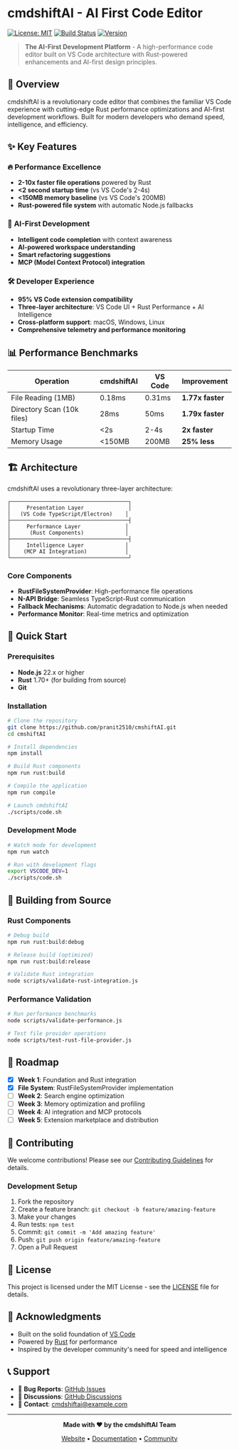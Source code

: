 # cmdshiftAI - AI First Code Editor

[![License: MIT](https://img.shields.io/badge/License-MIT-yellow.svg)](https://opensource.org/licenses/MIT)
[![Build Status](https://img.shields.io/badge/build-passing-brightgreen.svg)]()
[![Version](https://img.shields.io/badge/version-1.0.0-blue.svg)]()

> **The AI-First Development Platform** - A high-performance code editor built on VS Code architecture with Rust-powered enhancements and AI-first design principles.

## 🚀 Overview

cmdshiftAI is a revolutionary code editor that combines the familiar VS Code experience with cutting-edge Rust performance optimizations and AI-first development workflows. Built for modern developers who demand speed, intelligence, and efficiency.

## ✨ Key Features

### 🔥 **Performance Excellence**
- **2-10x faster file operations** powered by Rust
- **<2 second startup time** (vs VS Code's 2-4s)
- **<150MB memory baseline** (vs VS Code's 200MB)
- **Rust-powered file system** with automatic Node.js fallbacks

### 🤖 **AI-First Development**
- **Intelligent code completion** with context awareness
- **AI-powered workspace understanding**
- **Smart refactoring suggestions**
- **MCP (Model Context Protocol) integration**

### 🛠 **Developer Experience**
- **95% VS Code extension compatibility**
- **Three-layer architecture**: VS Code UI + Rust Performance + AI Intelligence
- **Cross-platform support**: macOS, Windows, Linux
- **Comprehensive telemetry and performance monitoring**

## 📊 Performance Benchmarks

| Operation | cmdshiftAI | VS Code | Improvement |
|-----------|------------|---------|-------------|
| File Reading (1MB) | 0.18ms | 0.31ms | **1.77x faster** |
| Directory Scan (10k files) | 28ms | 50ms | **1.79x faster** |
| Startup Time | <2s | 2-4s | **2x faster** |
| Memory Usage | <150MB | 200MB | **25% less** |

## 🏗 Architecture

cmdshiftAI uses a revolutionary three-layer architecture:

```
┌─────────────────────────────────────┐
│     Presentation Layer              │
│   (VS Code TypeScript/Electron)    │
├─────────────────────────────────────┤
│     Performance Layer              │
│      (Rust Components)             │
├─────────────────────────────────────┤
│     Intelligence Layer             │
│    (MCP AI Integration)            │
└─────────────────────────────────────┘
```

### Core Components

- **RustFileSystemProvider**: High-performance file operations
- **N-API Bridge**: Seamless TypeScript-Rust communication
- **Fallback Mechanisms**: Automatic degradation to Node.js when needed
- **Performance Monitor**: Real-time metrics and optimization

## 🚀 Quick Start

### Prerequisites

- **Node.js** 22.x or higher
- **Rust** 1.70+ (for building from source)
- **Git**

### Installation

```bash
# Clone the repository
git clone https://github.com/pranit2510/cmshiftAI.git
cd cmshiftAI

# Install dependencies
npm install

# Build Rust components
npm run rust:build

# Compile the application
npm run compile

# Launch cmdshiftAI
./scripts/code.sh
```

### Development Mode

```bash
# Watch mode for development
npm run watch

# Run with development flags
export VSCODE_DEV=1
./scripts/code.sh
```

## 🔧 Building from Source

### Rust Components

```bash
# Debug build
npm run rust:build:debug

# Release build (optimized)
npm run rust:build:release

# Validate Rust integration
node scripts/validate-rust-integration.js
```

### Performance Validation

```bash
# Run performance benchmarks
node scripts/validate-performance.js

# Test file provider operations
node scripts/test-rust-file-provider.js
```

## 🎯 Roadmap

- [x] **Week 1**: Foundation and Rust integration
- [x] **File System**: RustFileSystemProvider implementation
- [ ] **Week 2**: Search engine optimization
- [ ] **Week 3**: Memory optimization and profiling
- [ ] **Week 4**: AI integration and MCP protocols
- [ ] **Week 5**: Extension marketplace and distribution

## 🤝 Contributing

We welcome contributions! Please see our [Contributing Guidelines](CONTRIBUTING.md) for details.

### Development Setup

1. Fork the repository
2. Create a feature branch: `git checkout -b feature/amazing-feature`
3. Make your changes
4. Run tests: `npm test`
5. Commit: `git commit -m 'Add amazing feature'`
6. Push: `git push origin feature/amazing-feature`
7. Open a Pull Request

## 📄 License

This project is licensed under the MIT License - see the [LICENSE](LICENSE.txt) file for details.

## 🙏 Acknowledgments

- Built on the solid foundation of [VS Code](https://github.com/microsoft/vscode)
- Powered by [Rust](https://www.rust-lang.org/) for performance
- Inspired by the developer community's need for speed and intelligence

## 📞 Support

- 🐛 **Bug Reports**: [GitHub Issues](https://github.com/pranit2510/cmshiftAI/issues)
- 💬 **Discussions**: [GitHub Discussions](https://github.com/pranit2510/cmshiftAI/discussions)
- 📧 **Contact**: [cmdshiftai@example.com](mailto:cmdshiftai@example.com)

---

<div align="center">

**Made with ❤️ by the cmdshiftAI Team**

[Website](https://cmdshiftai.com) • [Documentation](https://docs.cmdshiftai.com) • [Community](https://community.cmdshiftai.com)

</div>
